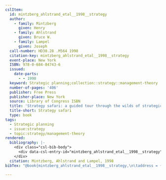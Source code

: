 ```yaml
---
cslItem:
  id: mintzberg_ahlstrand_etal__1998__strategy
  author:
    - family: Mintzberg
      given: Henry
    - family: Ahlstrand
      given: Bruce W.
    - family: Lampel
      given: Joseph
  call-number: HD30.28 .M564 1998
  citation-key: mintzberg_ahlstrand_etal__1998__strategy
  event-place: New York
  ISBN: 978-0-684-84743-6
  issued:
    date-parts:
      - - 1998
  keyword: Strategic planning;collection::strategy::management-theory
  number-of-pages: '406'
  publisher: Free Press
  publisher-place: New York
  source: Library of Congress ISBN
  title: 'Strategy safari: a guided tour through the wilds of strategic management'
  title-short: Strategy safari
  type: book
tags:
  - Strategic planning
  - issue:strategy
  - topic:strategy/management-theory
rendered:
  bibliography: |-
    <div class="csl-bib-body">
      <div data-csl-entry-id="mintzberg_ahlstrand_etal__1998__strategy" class="csl-entry">Mintzberg, H., Ahlstrand, B.W. and Lampel, J. 1998 <i>Strategy safari: a guided tour through the wilds of strategic management</i>. New York: Free Press.</div>
    </div>
  citation: Mintzberg, Ahlstrand and Lampel, 1998
bibTex: "@book{mintzberg_ahlstrand_etal__1998__strategy,\n\taddress = {New York},\n\tauthor = {Mintzberg, Henry and Ahlstrand, Bruce W. and Lampel, Joseph},\n\tyear = {1998},\n\tpublisher = {Free Press},\n\ttitle = {Strategy safari: a guided tour through the wilds of strategic management},\n}\n\n"

---
```

